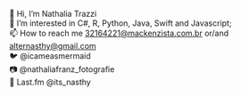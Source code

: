 👋 Hi, I’m Nathalia Trazzi 
<br>
👀 I’m interested in C#, R, Python, Java, Swift and Javascript;
<br>
📫 How to reach me 32164221@mackenzista.com.br or/and alternasthy@gmail.com
<br>
🐦 @icameasmermaid 
<br>
📷 @nathaliafranz_fotografie
<br>
🎵 Last.fm @its_nasthy

